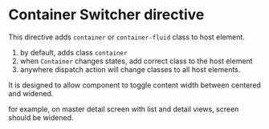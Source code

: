 
# Container Switcher directive

This directive adds `container` or `container-fluid` class to host element.
 
1. by default, adds class `container`
1. when `Container` changes states, add correct class to the host element
1. anywhere dispatch action will change classes to all host elements.

It is designed to allow component to toggle content width between centered and widened. 

for example, on master detail screen with list and detail views, screen should be widened.
